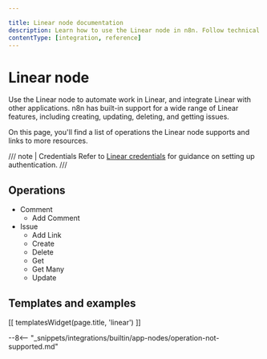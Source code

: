 ```yaml
---

title: Linear node documentation
description: Learn how to use the Linear node in n8n. Follow technical documentation to integrate Linear node into your workflows.
contentType: [integration, reference]
---
```


# Linear node

Use the Linear node to automate work in Linear, and integrate Linear with other applications. n8n has built-in support for a wide range of Linear features, including creating, updating, deleting, and getting issues. 

On this page, you'll find a list of operations the Linear node supports and links to more resources.

/// note | Credentials
Refer to [Linear credentials](/integrations/builtin/credentials/linear.md) for guidance on setting up authentication. 
///

## Operations

* Comment
	* Add Comment
* Issue
	* Add Link
    * Create
    * Delete
    * Get
    * Get Many
    * Update

## Templates and examples

<!-- see https://www.notion.so/n8n/Pull-in-templates-for-the-integrations-pages-37c716837b804d30a33b47475f6e3780 -->
[[ templatesWidget(page.title, 'linear') ]]

--8<-- "_snippets/integrations/builtin/app-nodes/operation-not-supported.md"
